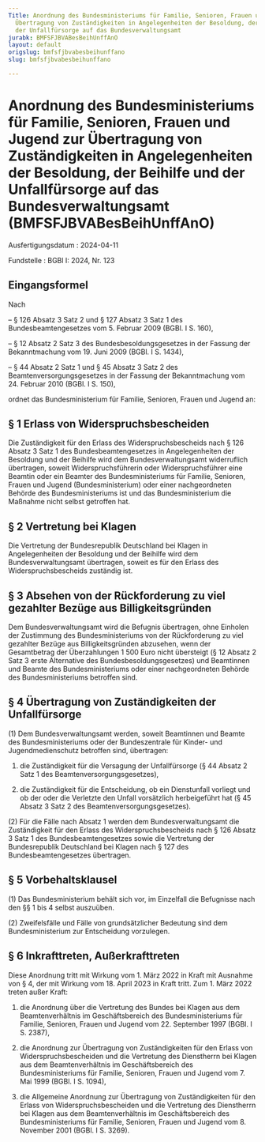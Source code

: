 ```yaml
---
Title: Anordnung des Bundesministeriums für Familie, Senioren, Frauen und Jugend zur
  Übertragung von Zuständigkeiten in Angelegenheiten der Besoldung, der Beihilfe und
  der Unfallfürsorge auf das Bundesverwaltungsamt
jurabk: BMFSFJBVABesBeihUnffAnO
layout: default
origslug: bmfsfjbvabesbeihunffano
slug: bmfsfjbvabesbeihunffano

---
```


# Anordnung des Bundesministeriums für Familie, Senioren, Frauen und Jugend zur Übertragung von Zuständigkeiten in Angelegenheiten der Besoldung, der Beihilfe und der Unfallfürsorge auf das Bundesverwaltungsamt (BMFSFJBVABesBeihUnffAnO)

Ausfertigungsdatum
:   2024-04-11

Fundstelle
:   BGBl I: 2024, Nr. 123


## Eingangsformel

Nach

–   § 126 Absatz 3 Satz 2 und § 127 Absatz 3 Satz 1 des Bundesbeamtengesetzes vom 5. Februar 2009 (BGBl. I S. 160),


–   § 12 Absatz 2 Satz 3 des Bundesbesoldungsgesetzes in der Fassung der Bekanntmachung vom 19. Juni 2009 (BGBl. I S. 1434),


–   § 44 Absatz 2 Satz 1 und § 45 Absatz 3 Satz 2 des Beamtenversorgungsgesetzes in der Fassung der Bekanntmachung vom 24. Februar 2010 (BGBl. I S. 150),



ordnet das Bundesministerium für Familie, Senioren, Frauen und Jugend an:


## § 1 Erlass von Widerspruchsbescheiden

Die Zuständigkeit für den Erlass des Widerspruchsbescheids nach § 126 Absatz 3 Satz 1 des Bundesbeamtengesetzes in Angelegenheiten der Besoldung und der Beihilfe wird dem Bundesverwaltungsamt widerruflich übertragen, soweit Widerspruchsführerin oder Widerspruchsführer eine Beamtin oder ein Beamter des Bundesministeriums für Familie, Senioren, Frauen und Jugend (Bundesministerium) oder einer nachgeordneten Behörde des Bundesministeriums ist und das Bundesministerium die Maßnahme nicht selbst getroffen hat.


## § 2 Vertretung bei Klagen

Die Vertretung der Bundesrepublik Deutschland bei Klagen in Angelegenheiten der Besoldung und der Beihilfe wird dem Bundesverwaltungsamt übertragen, soweit es für den Erlass des Widerspruchsbescheids zuständig ist.


## § 3 Absehen von der Rückforderung zu viel gezahlter Bezüge aus Billigkeitsgründen

Dem Bundesverwaltungsamt wird die Befugnis übertragen, ohne Einholen der Zustimmung des Bundesministeriums von der Rückforderung zu viel gezahlter Bezüge aus Billigkeitsgründen abzusehen, wenn der Gesamtbetrag der Überzahlungen 1 500 Euro nicht übersteigt (§ 12 Absatz 2 Satz 3 erste Alternative des Bundesbesoldungsgesetzes) und Beamtinnen und Beamte des Bundesministeriums oder einer nachgeordneten Behörde des Bundesministeriums betroffen sind.


## § 4 Übertragung von Zuständigkeiten der Unfallfürsorge

(1) Dem Bundesverwaltungsamt werden, soweit Beamtinnen und Beamte des Bundesministeriums oder der Bundeszentrale für Kinder- und Jugendmedienschutz betroffen sind, übertragen:

1.  die Zuständigkeit für die Versagung der Unfallfürsorge (§ 44 Absatz 2 Satz 1 des Beamtenversorgungsgesetzes),


2.  die Zuständigkeit für die Entscheidung, ob ein Dienstunfall vorliegt und ob der oder die Verletzte den Unfall vorsätzlich herbeigeführt hat (§ 45 Absatz 3 Satz 2 des Beamtenversorgungsgesetzes).




(2) Für die Fälle nach Absatz 1 werden dem Bundesverwaltungsamt die Zuständigkeit für den Erlass des Widerspruchsbescheids nach § 126 Absatz 3 Satz 1 des Bundesbeamtengesetzes sowie die Vertretung der Bundesrepublik Deutschland bei Klagen nach § 127 des Bundesbeamtengesetzes übertragen.


## § 5 Vorbehaltsklausel

(1) Das Bundesministerium behält sich vor, im Einzelfall die Befugnisse nach den §§ 1 bis 4 selbst auszuüben.

(2) Zweifelsfälle und Fälle von grundsätzlicher Bedeutung sind dem Bundesministerium zur Entscheidung vorzulegen.


## § 6 Inkrafttreten, Außerkrafttreten

Diese Anordnung tritt mit Wirkung vom 1. März 2022 in Kraft mit Ausnahme von § 4, der mit Wirkung vom 18. April 2023 in Kraft tritt. Zum 1. März 2022 treten außer Kraft:

1.  die Anordnung über die Vertretung des Bundes bei Klagen aus dem Beamtenverhältnis im Geschäftsbereich des Bundesministeriums für Familie, Senioren, Frauen und Jugend vom 22. September 1997 (BGBl. I S. 2387),


2.  die Anordnung zur Übertragung von Zuständigkeiten für den Erlass von Widerspruchsbescheiden und die Vertretung des Dienstherrn bei Klagen aus dem Beamtenverhältnis im Geschäftsbereich des Bundesministeriums für Familie, Senioren, Frauen und Jugend vom 7. Mai 1999 (BGBl. I S. 1094),


3.  die Allgemeine Anordnung zur Übertragung von Zuständigkeiten für den Erlass von Widerspruchsbescheiden und die Vertretung des Dienstherrn bei Klagen aus dem Beamtenverhältnis im Geschäftsbereich des Bundesministeriums für Familie, Senioren, Frauen und Jugend vom 8. November 2001 (BGBl. I S. 3269).




